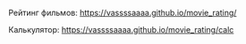 Рейтинг фильмов: https://vassssaaaa.github.io/movie_rating/

Калькулятор: https://vassssaaaa.github.io/movie_rating/calc